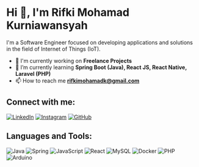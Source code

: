 # Hi 👋, I'm Rifki Mohamad Kurniawansyah

I'm a Software Engineer focused on developing applications and solutions in the field of Internet of Things (IoT).

- 🔭 I'm currently working on **Freelance Projects**
- 🌱 I’m currently learning **Spring Boot (Java), React JS, React Native, Laravel (PHP)**
- 📫 How to reach me **rifkimohamadk@gmail.com**

## Connect with me:
[![LinkedIn](https://img.shields.io/badge/-LinkedIn-blue?style=flat-square&logo=LinkedIn)](https://bit.ly/rifki-mohamad-linkedin)
[![Instagram](https://img.shields.io/badge/-Instagram-ff69b4?style=flat-square&logo=Instagram)](https://www.instagram.com/rmohamadk_?igsh=MWNwaHloZnY1cm05Mw==)
[![GitHub](https://img.shields.io/badge/-GitHub-black?style=flat-square&logo=github)](https://github.com/rifkimkurniawansyah)

## Languages and Tools:
![Java](https://img.shields.io/badge/Java-ED8B00?style=for-the-badge&logo=java&logoColor=white)
![Spring](https://img.shields.io/badge/Spring-6DB33F?style=for-the-badge&logo=spring&logoColor=white)
![JavaScript](https://img.shields.io/badge/JavaScript-F7DF1E?style=for-the-badge&logo=javascript&logoColor=black)
![React](https://img.shields.io/badge/React-20232A?style=for-the-badge&logo=react&logoColor=61DAFB)
![MySQL](https://img.shields.io/badge/MySQL-00000F?style=for-the-badge&logo=mysql&logoColor=white)
![Docker](https://img.shields.io/badge/Docker-2496ED?style=for-the-badge&logo=docker&logoColor=white)
![PHP](https://img.shields.io/badge/PHP-777BB4?style=for-the-badge&logo=php&logoColor=white)
![Arduino](https://img.shields.io/badge/Arduino-2496ED?style=for-the-badge&logo=arduino&logoColor=white)
